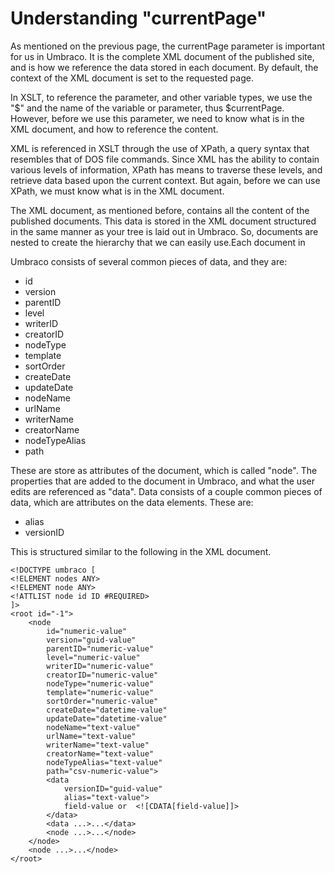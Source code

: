 # Understanding "currentPage"
As mentioned on the previous page, the currentPage parameter is important for us in Umbraco.  It is the complete XML document of the published site, and is how we reference the data stored in each document.  By default, the context of the XML document is set to the requested page.

In XSLT, to reference the parameter, and other variable types, we use the "$" and the name of the variable or parameter, thus $currentPage.  However, before we use this parameter, we need to know what is in the XML document, and how to reference the content.

XML is referenced in XSLT through the use of XPath, a query syntax that resembles that of DOS file commands.  Since XML has the ability to contain various levels of information, XPath has means to traverse these levels, and retrieve data based upon the current context.  But again, before we can use XPath, we must know what is in the XML document.

The XML document, as mentioned before, contains all the content of the published documents.  This data is stored in the XML document structured in the same manner as your tree is laid out in Umbraco.  So, documents are nested to create the hierarchy that we can easily use.Each document in

Umbraco consists of several common pieces of data, and they are:

- id
- version
- parentID
- level
- writerID
- creatorID
- nodeType
- template
- sortOrder
- createDate
- updateDate
- nodeName
- urlName
- writerName
- creatorName
- nodeTypeAlias
- path

These are store as attributes of the document, which is called "node".  The properties that are added to the document in Umbraco, and what the user edits are referenced as "data".  Data consists of a couple common pieces of data, which are attributes on the data elements.  These are:

- alias
- versionID

This is structured similar to the following in the XML document.

	<!DOCTYPE umbraco [
	<!ELEMENT nodes ANY>
	<!ELEMENT node ANY>
	<!ATTLIST node id ID #REQUIRED>
	]>
	<root id="-1">
		<node
			id="numeric-value"
			version="guid-value"
			parentID="numeric-value"
			level="numeric-value"
			writerID="numeric-value"
			creatorID="numeric-value"
			nodeType="numeric-value"
			template="numeric-value"
			sortOrder="numeric-value"
			createDate="datetime-value"
			updateDate="datetime-value"
			nodeName="text-value"	
			urlName="text-value"
			writerName="text-value"
			creatorName="text-value"
			nodeTypeAlias="text-value"
			path="csv-numeric-value">
			<data
				versionID="guid-value"
				alias="text-value">
				field-value or  <![CDATA[field-value]]>
			</data>
			<data ...>...</data>
			<node ...>...</node>
		</node>
		<node ...>...</node>
	</root>